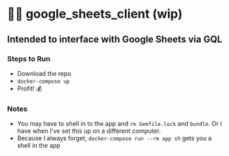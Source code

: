 # 📝💎 google_sheets_client (wip)

## Intended to interface with Google Sheets via GQL

### Steps to Run
* Download the repo
* `docker-compose up`
* Profit! 💰

### Notes
- You may have to shell in to the app and `rm Gemfile.lock` and `bundle`. Or I have when I've set this up on a different computer.
- Because I always forget, `docker-compose run --rm app sh` gets you a shell in the app